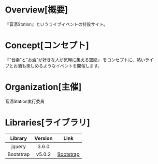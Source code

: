 # Overview[概要]
『音酒Station』というライブイベントの特設サイト。

# Concept[コンセプト]
『"音楽"と"お酒"が好きな人が気軽に集える空間』
をコンセプトに、熱いライブとお酒も楽しめるようなイベントを開催します。

# Organization[主催]
音酒Station実行委員

# Libraries[ライブラリ]

|    Library    |    Version    |     Link      |
|:-------------:|:-------------:|:-------------:|
| jquery        | 3.6.0         |               |
| Bootstrap     | v5.0.2        | [Bootstrap](https://getbootstrap.com/) |
